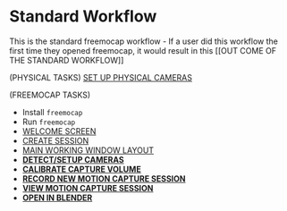 # Standard Workflow

This is the standard freemocap workflow - If a user did this workflow the first time they opened freemocap, it would result in this [[OUT COME OF THE STANDARD WORKFLOW]] 


(PHYSICAL TASKS) 
[SET UP PHYSICAL CAMERAS](set_up_physical_cameras.md)


(FREEMOCAP TASKS)
- Install `freemocap`
- Run `freemocap`
- [WELCOME SCREEN](welcome_screen.md)
- [CREATE SESSION](create_session.md)
- [MAIN WORKING WINDOW LAYOUT](main_working_window_layout.md)
- [**DETECT/SETUP CAMERAS**](detect_setup_cameras.md)
- [**CALIBRATE CAPTURE VOLUME**](calibrate_capture_volume.md)
- [**RECORD NEW MOTION CAPTURE SESSION**](record_new_motion_capture_session.md)
- [**VIEW MOTION CAPTURE SESSION**](view_motion_capture_session.md)
- [**OPEN IN BLENDER**](open_in_blender.md)